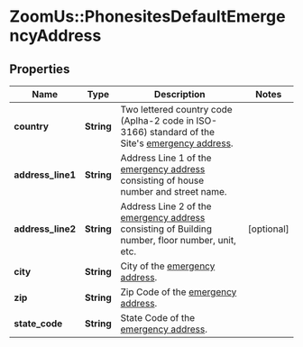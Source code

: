 # ZoomUs::PhonesitesDefaultEmergencyAddress

## Properties
Name | Type | Description | Notes
------------ | ------------- | ------------- | -------------
**country** | **String** | Two lettered country code (Aplha-2 code in ISO-3166) standard of the Site&#39;s [emergency address](https://support.zoom.us/hc/en-us/articles/360021062871-Setting-an-Emergency-Address). | 
**address_line1** | **String** | Address Line 1 of the  [emergency address](https://support.zoom.us/hc/en-us/articles/360021062871-Setting-an-Emergency-Address) consisting of house number and street name. | 
**address_line2** | **String** | Address Line 2 of the [emergency address](https://support.zoom.us/hc/en-us/articles/360021062871-Setting-an-Emergency-Address) consisting of Building number, floor number, unit, etc. | [optional] 
**city** | **String** | City of the [emergency address](https://support.zoom.us/hc/en-us/articles/360021062871-Setting-an-Emergency-Address). | 
**zip** | **String** | Zip Code of the [emergency address](https://support.zoom.us/hc/en-us/articles/360021062871-Setting-an-Emergency-Address). | 
**state_code** | **String** | State Code of the [emergency address](https://support.zoom.us/hc/en-us/articles/360021062871-Setting-an-Emergency-Address). | 


